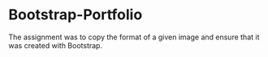 # Bootstrap-Portfolio

The assignment was to copy the format of a given image and ensure that it was created with Bootstrap.
